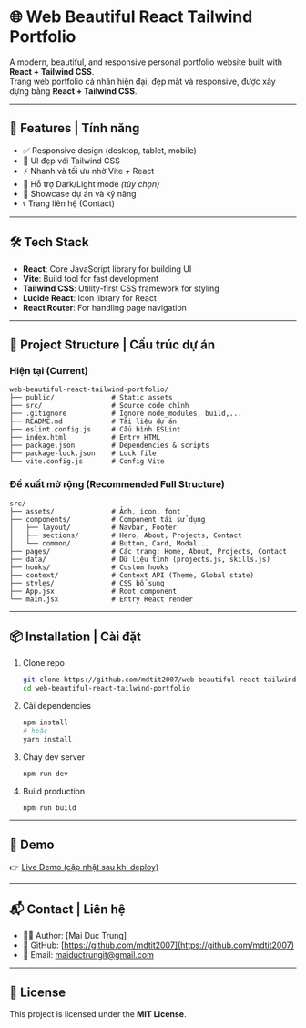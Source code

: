 # 🌐 Web Beautiful React Tailwind Portfolio

A modern, beautiful, and responsive personal portfolio website built with **React + Tailwind CSS**.  
Trang web portfolio cá nhân hiện đại, đẹp mắt và responsive, được xây dựng bằng **React + Tailwind CSS**.

---

## 🚀 Features | Tính năng

- ✅ Responsive design (desktop, tablet, mobile)  
- 🎨 UI đẹp với Tailwind CSS  
- ⚡ Nhanh và tối ưu nhờ Vite + React  
- 🌙 Hỗ trợ Dark/Light mode *(tùy chọn)*  
- 📂 Showcase dự án và kỹ năng  
- 📞 Trang liên hệ (Contact)  

---

## 🛠️ Tech Stack

- **React**: Core JavaScript library for building UI  
- **Vite**: Build tool for fast development  
- **Tailwind CSS**: Utility-first CSS framework for styling  
- **Lucide React**: Icon library for React  
- **React Router**: For handling page navigation  

---

## 📂 Project Structure | Cấu trúc dự án

### Hiện tại (Current)
```
web-beautiful-react-tailwind-portfolio/
├── public/              # Static assets
├── src/                 # Source code chính
├── .gitignore           # Ignore node_modules, build,...
├── README.md            # Tài liệu dự án
├── eslint.config.js     # Cấu hình ESLint
├── index.html           # Entry HTML
├── package.json         # Dependencies & scripts
├── package-lock.json    # Lock file
└── vite.config.js       # Config Vite
```

### Đề xuất mở rộng (Recommended Full Structure)
```
src/
├── assets/              # Ảnh, icon, font
├── components/          # Component tái sử dụng
│   ├── layout/          # Navbar, Footer
│   ├── sections/        # Hero, About, Projects, Contact
│   └── common/          # Button, Card, Modal...
├── pages/               # Các trang: Home, About, Projects, Contact
├── data/                # Dữ liệu tĩnh (projects.js, skills.js)
├── hooks/               # Custom hooks
├── context/             # Context API (Theme, Global state)
├── styles/              # CSS bổ sung
├── App.jsx              # Root component
└── main.jsx             # Entry React render
```

---

## 📦 Installation | Cài đặt

1. Clone repo  
   ```bash
   git clone https://github.com/mdtit2007/web-beautiful-react-tailwind-portfolio.git
   cd web-beautiful-react-tailwind-portfolio
   ```

2. Cài dependencies  
   ```bash
   npm install
   # hoặc
   yarn install
   ```

3. Chạy dev server  
   ```bash
   npm run dev
   ```

4. Build production  
   ```bash
   npm run build
   ```

---

## 📸 Demo

👉 [Live Demo (cập nhật sau khi deploy)](https://web-beautiful-react-tailwind-portfo.vercel.app/)

---

## 📬 Contact | Liên hệ

- 👨‍💻 Author: [Mai Duc Trung]  
- 🔗 GitHub: [https://github.com/mdtit2007](https://github.com/mdtit2007)  
- 📧 Email: maiductrungit@gmail.com  

---

## 📄 License

This project is licensed under the **MIT License**.
